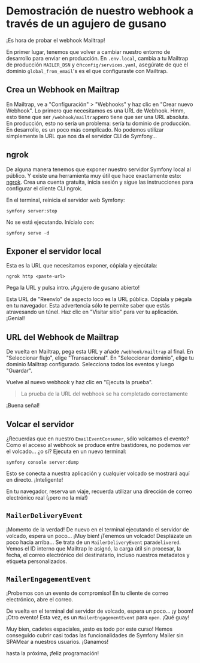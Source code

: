 # Demostración de nuestro webhook a través de un agujero de gusano

¡Es hora de probar el webhook Mailtrap!

En primer lugar, tenemos que volver a cambiar nuestro entorno de desarrollo para enviar en producción. En `.env.local`, cambia a tu Mailtrap de producción `MAILER_DSN` y en`config/services.yaml`, asegúrate de que el dominio `global_from_email`'s es el que configuraste con Mailtrap.

## Crea un Webhook en Mailtrap

En Mailtrap, ve a "Configuración" > "Webhooks" y haz clic en "Crear nuevo Webhook". Lo primero que necesitamos es una URL de Webhook. Hmm, esto tiene que ser `/webhook/mailtrap`pero tiene que ser una URL absoluta. En producción, esto no sería un problema: sería tu dominio de producción. En desarrollo, es un poco más complicado. No podemos utilizar simplemente la URL que nos da el servidor CLI de Symfony...

## ngrok

De alguna manera tenemos que exponer nuestro servidor Symfony local al público. Y existe una herramienta muy útil que hace exactamente esto: [ngrok](https://ngrok.com/). Crea una cuenta gratuita, inicia sesión y sigue las instrucciones para configurar el cliente CLI ngrok.

En el terminal, reinicia el servidor web Symfony:

```terminal
symfony server:stop
```

No se está ejecutando. Inícialo con:

```terminal
symfony serve -d
```

## Exponer el servidor local

Esta es la URL que necesitamos exponer, cópiala y ejecútala:

```terminal
ngrok http <paste-url>
```

Pega la URL y pulsa intro. ¡Agujero de gusano abierto!

Esta URL de "Reenvío" de aspecto loco es la URL pública. Cópiala y pégala en tu navegador. Esta advertencia sólo te permite saber que estás atravesando un túnel. Haz clic en "Visitar sitio" para ver tu aplicación. ¡Genial!

## URL del Webhook de Mailtrap

De vuelta en Mailtrap, pega esta URL y añade `/webhook/mailtrap` al final. En "Seleccionar flujo", elige "Transaccional". En "Seleccionar dominio", elige tu dominio Mailtrap configurado. Selecciona todos los eventos y luego "Guardar".

Vuelve al nuevo webhook y haz clic en "Ejecuta la prueba".

> La prueba de la URL del webhook se ha completado correctamente

¡Buena señal!

## Volcar el servidor

¿Recuerdas que en nuestro `EmailEventConsumer`, sólo volcamos el evento? Como el acceso al webhook se produce entre bastidores, no podemos ver el volcado... ¿o sí? Ejecuta en un nuevo terminal:

```terminal
symfony console server:dump
```

Esto se conecta a nuestra aplicación y cualquier volcado se mostrará aquí en directo. ¡Inteligente!

En tu navegador, reserva un viaje, recuerda utilizar una dirección de correo electrónico real (¡pero no la mía!)

## `MailerDeliveryEvent`

¡Momento de la verdad! De nuevo en el terminal ejecutando el servidor de volcado, espera un poco... ¡Muy bien! ¡Tenemos un volcado! Desplázate un poco hacia arriba... Se trata de un `MailerDeliveryEvent` para`delivered`. Vemos el ID interno que Mailtrap le asignó, la carga útil sin procesar, la fecha, el correo electrónico del destinatario, incluso nuestros metadatos y etiqueta personalizados.

## `MailerEngagementEvent`

¡Probemos con un evento de compromiso! En tu cliente de correo electrónico, abre el correo.

De vuelta en el terminal del servidor de volcado, espera un poco... ¡y boom! ¡Otro evento! Esta vez, es un `MailerEngagementEvent` para `open`. ¡Qué guay!

Muy bien, cadetes espaciales, ¡esto es todo por este curso! Hemos conseguido cubrir casi todas las funcionalidades de Symfony Mailer sin SPAMear a nuestros usuarios. ¡Ganamos!

hasta la próxima, ¡feliz programación!
